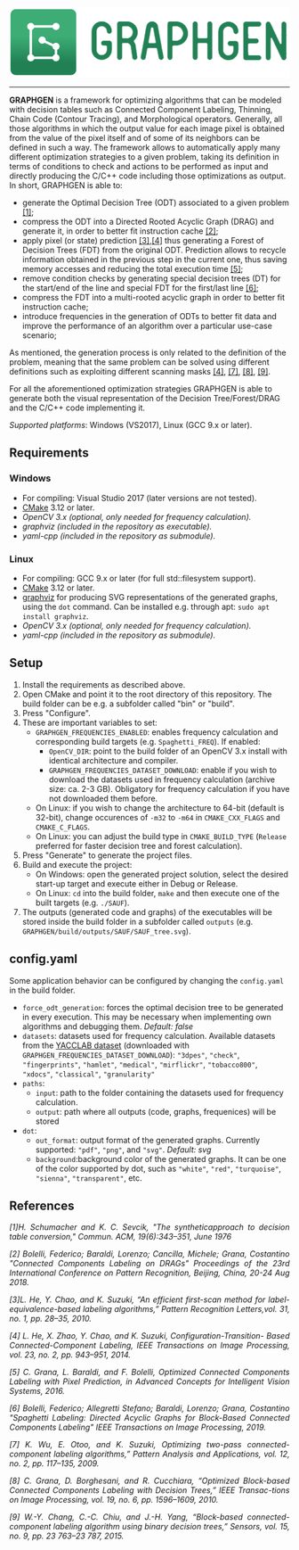 ![Header Image](./doc/logo/graphgen_inline.png)

---

<!--
Can be displayed only if the repo is public.
[![Documentation](https://codedocs.xyz/prittt/graphgen.svg)]()
-->

**GRAPHGEN** is a framework for optimizing algorithms that can be modeled with decision tables such as Connected Component Labeling, Thinning, Chain Code (Contour Tracing), and Morphological operators. Generally, all those algorithms in which the output value for each image pixel is obtained from the value of the pixel itself and of some of its neighbors can be defined in such a way. The framework allows to automatically apply many different optimization strategies to a given problem, taking its definition in terms of conditions to check and actions to be performed as input and directly producing the C/C++ code including those optimizations as output. In short, GRAPHGEN is able to: 
- generate the Optimal Decision Tree (ODT) associated to a given problem <a href="#HYPERCUBE">[1]</a>;
- compress the ODT into a Directed Rooted Acyclic Graph (DRAG) and generate it, in order to better fit instruction cache <a href="#DRAG">[2]</a>;
- apply pixel (or state) prediction <a href="#EFM">[3]</a>,<a href="#CTB">[4]</a> thus generating a Forest of Decision Trees (FDT) from the original ODT. Prediction allows to recycle information obtained in the previous step in the current one, thus saving memory accesses and reducing the total execution time <a href="#PRED">[5]</a>;
- remove condition checks by generating special decision trees (DT) for the start/end of the line and special FDT for the first/last line <a href="#Spaghetti">[6]</a>;
- compress the FDT into a multi-rooted acyclic graph in order to better fit instruction cache;
- introduce frequencies in the generation of ODTs to better fit data and improve the performance of an algorithm over a particular use-case scenario;

As mentioned, the generation process is only related to the definition of the problem, meaning that the same problem can be solved using different definitions such as exploiting different scanning masks <a href="#CTB">[4]</a>, <a href="#SAUF">[7]</a>, <a href="#BBDT">[8]</a>, <a href="#CCIT">[9]</a>.

For all the aforementioned optimization strategies GRAPHGEN is able to generate both the visual representation of the Decision Tree/Forest/DRAG and the C/C++ code implementing it.

*Supported platforms*: Windows (VS2017), Linux (GCC 9.x or later).

## Requirements
### Windows
* For compiling: Visual Studio 2017 (later versions are not tested).
* [CMake](https://cmake.org/) 3.12 or later.
* *OpenCV 3.x (optional, only needed for frequency calculation).*
* *graphviz (included in the repository as executable).*
* *yaml-cpp (included in the repository as submodule).*


### Linux
* For compiling: GCC 9.x or later (for full std::filesystem support).
* [CMake](https://cmake.org/) 3.12 or later.
* [graphviz](https://www.graphviz.org/download/) for producing SVG representations of the generated graphs, using the `dot` command. Can be installed e.g. through apt: `sudo apt install graphviz`.
* *OpenCV 3.x (optional, only needed for frequency calculation).*
* *yaml-cpp (included in the repository as submodule).*

## Setup
1) Install the requirements as described above.
2) Open CMake and point it to the root directory of this repository. The build folder can be e.g. a subfolder called "bin" or "build".
3) Press "Configure".
4) These are important variables to set:
    * `GRAPHGEN_FREQUENCIES_ENABLED`: enables frequency calculation and corresponding build targets (e.g. `Spaghetti_FREQ`). If enabled:
        * `OpenCV_DIR`: point to the build folder of an OpenCV 3.x install with identical architecture and compiler.
        * `GRAPHGEN_FREQUENCIES_DATASET_DOWNLOAD`: enable if you wish to download the datasets used in frequency calculation (archive size: ca. 2-3 GB). Obligatory for frequency calculation if you have not downloaded them before.
    * On Linux: if you wish to change the architecture to 64-bit (default is 32-bit), change occurences of `-m32` to `-m64` in `CMAKE_CXX_FLAGS` and `CMAKE_C_FLAGS`.
    * On Linux: you can adjust the build type in `CMAKE_BUILD_TYPE` (`Release` preferred for faster decision tree and forest calculation).
5) Press "Generate" to generate the project files.
6) Build and execute the project: 
    * On Windows: open the generated project solution, select the desired start-up target and execute either in Debug or Release.
    * On Linux: `cd` into the build folder, `make` and then execute one of the built targets (e.g. `./SAUF`).
7) The outputs (generated code and graphs) of the executables will be stored inside the build folder in a subfolder called `outputs` (e.g. `GRAPHGEN/build/outputs/SAUF/SAUF_tree.svg`).

## config.yaml
Some application behavior can be configured by changing the `config.yaml` in the build folder.

- `force_odt_generation`: forces the optimal decision tree to be generated in every execution. This may be necessary when implementing own algorithms and debugging them. *Default: false*
- `datasets`: datasets used for frequency calculation. Available datasets from the [YACCLAB dataset](https://github.com/prittt/YACCLAB#the-yacclab-dataset) (downloaded with `GRAPHGEN_FREQUENCIES_DATASET_DOWNLOAD`): `"3dpes"`, `"check"`, `"fingerprints"`, `"hamlet"`, `"medical"`, `"mirflickr"`, `"tobacco800"`, `"xdocs"`, `"classical"`, `"granularity"`
- `paths`: 
    * `input`: path to the folder containing the datasets used for frequency calculation. 
    * `output`: path where all outputs (code, graphs, frequenices) will be stored
- `dot`: 
    * `out_format`: output format of the generated graphs. Currently supported: `"pdf"`, `"png"`, and `"svg"`. *Default: svg*
    * `background`:background color of the generated graphs. It can be one of the color supported by dot, such as `"white"`, `"red"`, `"turquoise"`, `"sienna"`, `"transparent"`, etc.
    
 ## References
  
<p align="justify"><em><a name="HYPERCUBE">[1]</a>H. Schumacher and K. C. Sevcik, "The syntheticapproach  to  decision  table  conversion," Commun. ACM, 19(6):343–351, June 1976</em></p>

<p align="justify"><em><a name="DRAG">[2]</a> Bolelli, Federico; Baraldi, Lorenzo; Cancilla, Michele; Grana, Costantino "Connected Components Labeling on DRAGs" Proceedings of the 23rd International Conference on Pattern Recognition, Beijing, China, 20-24 Aug 2018.</em></p>

<p align="justify"><em><a name="EFM">[3]</a>L. He, Y. Chao, and K. Suzuki, “An efficient first-scan method for label-equivalence-based  labeling  algorithms,” Pattern Recognition Letters,vol. 31, no. 1, pp. 28–35, 2010.</em></p>

<p align="justify"><em><a name="CTB">[4]</a> L.  He,  X.  Zhao,  Y.  Chao,  and  K.  Suzuki, Configuration-Transition-
Based  Connected-Component  Labeling, IEEE  Transactions  on  Image Processing, vol. 23, no. 2, pp. 943–951, 2014.</em></p>

<p align="justify"><em><a name="PRED">[5]</a> C. Grana, L. Baraldi, and F. Bolelli, Optimized Connected Components Labeling  with  Pixel  Prediction, in Advanced  Concepts  for  Intelligent Vision Systems, 2016.</em></p>

<p align="justify"><em><a name="Spaghetti">[6]</a> Bolelli, Federico; Allegretti Stefano; Baraldi, Lorenzo; Grana, Costantino "Spaghetti Labeling: Directed Acyclic Graphs for Block-Based Connected Components Labeling" IEEE Transactions on Image Processing, 2019.</em></p>

<p align="justify"><em><a name="SAUF">[7]</a> K. Wu, E. Otoo, and K. Suzuki, Optimizing two-pass connected-component labeling algorithms,” Pattern Analysis and Applications, vol. 12, no. 2, pp. 117–135, 2009.</em></p>

<p align="justify"><em><a name="BBDT">[8]</a> C.  Grana,  D.  Borghesani,  and  R.  Cucchiara,  “Optimized  Block-based Connected Components Labeling with Decision Trees,” IEEE Transac-tions on Image Processing, vol. 19, no. 6, pp. 1596–1609, 2010.</em></p>

<p align="justify"><em><a name="CCIT">[9]</a> W.-Y.  Chang,  C.-C.  Chiu,  and  J.-H.  Yang,  “Block-based  connected-component  labeling  algorithm  using  binary  decision  trees,” Sensors, vol. 15, no. 9, pp. 23 763–23 787, 2015.</em></p>
